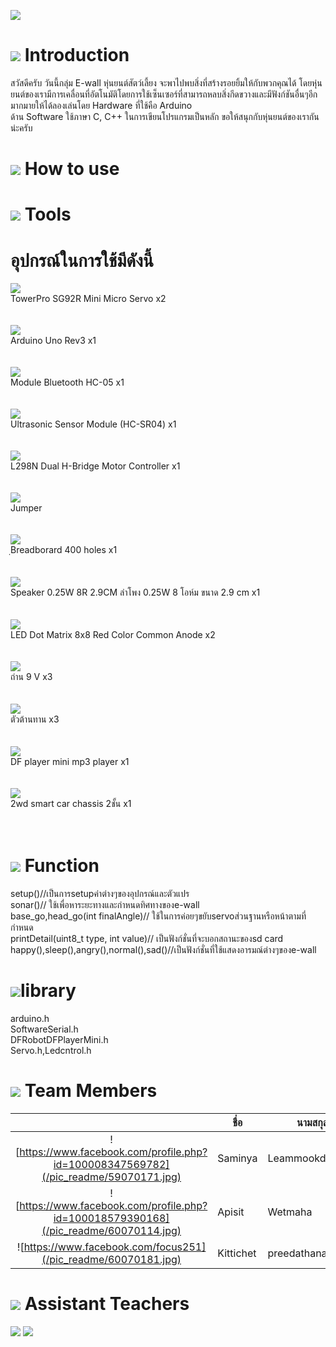 ![](/pic_readme/logo.jpg)

# ![](/pic_readme/1.jpg) Introduction
สวัสดีครับ วันนี้กลุ่ม E-wall หุ่นยนต์สัตว์เลี้ยง จะพาไปพบสิ่งที่สร้างรอยยิ้มให้กับพวกคุณได้ 
โดยหุ่นยนต์ของเรามีการเคลื่อนที่อัตโนมัติโดยการใช้เซ็นเซอร์ที่สามารถหลบสิ่งกีดขวางและมีฟังก์ชันอื่นๆอีกมากมายให้ได้ลองเล่นโดย Hardware ที่ใช้คือ Arduino  
ด้าน Software ใช้ภาษา C, C++ ในการเขียนโปรแกรมเป็นหลัก
ขอให้สนุกกับหุ่นยนต์ของเรากันน่ะครับ

# ![](/pic_readme/2.jpg) How to use

# ![](/pic_readme/4.jpg) Tools
  # อุปกรณ์ในการใช้มีดังนี้
  ![](/pic_readme/tool1.jpg)
  <br>TowerPro SG92R Mini Micro Servo x2
  <br>
  <br>
  <br>
  ![](/pic_readme/tool3.jpg)
  <br>Arduino Uno Rev3 x1
  <br>
  <br>
  <br>
  ![](/pic_readme/tool4.jpg)
  <br> Module Bluetooth HC-05 x1
  <br>
  <br>
  <br>
  ![](/pic_readme/tool5.jpg)
  <br>Ultrasonic Sensor Module (HC-SR04) x1
  <br>
  <br>
  <br>
  ![](/pic_readme/tool10.jpg)
  <br>L298N Dual H-Bridge Motor Controller x1
  <br>
  <br>
  <br>
  ![](/pic_readme/tool2.jpg)
  <br>Jumper 
  <br>
  <br>
  <br>
  ![](/pic_readme/tool6.jpg)
  <br>ฺBreadborard 400 holes x1
  <br>
  <br>
  <br>
  ![](/pic_readme/tool7.jpg)
  <br>Speaker 0.25W 8R 2.9CM ลำโพง 0.25W 8 โอห์ม ขนาด 2.9 cm x1
  <br>
  <br>
  <br>
  ![](/pic_readme/tool9.jpg)
  <br>LED Dot Matrix 8x8 Red Color Common Anode x2
  <br>
  <br>
  <br>
  ![](/pic_readme/tool8.jpg)
  <br>ถ่าน 9 V x3
  <br>
  <br>
  <br>
  ![](/pic_readme/tool11.jpg)
  <br>ตัวต้านทาน x3
  <br>
  <br>
  <br>
  ![](/pic_readme/tool12.jpg)
  <br>DF player mini mp3 player x1
  <br>
  <br>
  <br>
  ![](/pic_readme/tool13.jpg)
  <br>2wd smart car chassis 2ชั้น x1
  <br>
  <br>
  <br>
  
  
# ![](/pic_readme/5.jpg) Function
setup()//เป็นการsetupค่าต่างๆของอุปกรณ์และตัวแปร<br>
sonar()// ใช้เพื่อหาระยะทางและกำหนดทิศทางของe-wall<br>
base_go,head_go(int finalAngle)// ใช้ในการค่อยๆขยับservoส่วนฐานหรือหน้าตามที่กำหนด<br>
printDetail(uint8_t type, int value)// เป็นฟังก์ชั่นที่จะบอกสถานะของsd card<br>
happy(),sleep(),angry(),normal(),sad()//เป็นฟังก์ชั่นที่ใช้แสดงอารมณ์ต่างๆของe-wall<br>

# ![](/pic_readme/5.jpg)library
arduino.h <br>
SoftwareSerial.h <br>
DFRobotDFPlayerMini.h <br>
Servo.h,Ledcntrol.h <br>

# ![](/pic_readme/6.jpg) Team Members
|  |ชื่อ|นามสกุล|GitHub Username|รหัสนักศึกษา|
|:-:|--|------|---------------|---------|
|![https://www.facebook.com/profile.php?id=100008347569782](/pic_readme/59070171.jpg)|Saminya|Leammookda|[@it59070171](https://github.com/it59070171)|59070171|
|![https://www.facebook.com/profile.php?id=100018579390168](/pic_readme/60070114.jpg)|Apisit|Wetmaha|[@Apisit60070114](https://github.com/Apisit60070114)|60070114|
|![https://www.facebook.com/focus251](/pic_readme/60070181.jpg)|Kittichet|preedathanaphong|[@Focus565](https://github.com/Focus565)|60070181|


# ![](/pic_readme/8.jpg) Assistant Teachers
![](/pic_readme/Aj.jpg)
![](/pic_readme/itkmitl.jpg)
